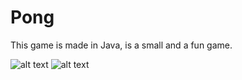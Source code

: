 # Pong
This game is made in Java, is a small and a fun game.

![alt text](https://img.itch.zone/aW1hZ2UvMTE5OTU2NS82OTk4MDYzLnBuZw==/original/9Wiumn.png)
![alt text](https://img.itch.zone/aW1hZ2UvMTE5OTU2NS82OTk4MDY0LnBuZw==/original/luTllB.png)

